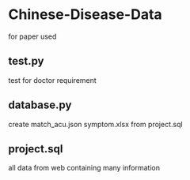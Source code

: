 # Chinese-Disease-Data
for paper used

## test.py
test for doctor requirement

## database.py
create match_acu.json symptom.xlsx from  project.sql

## project.sql
all data from web containing many information